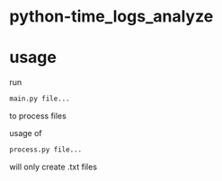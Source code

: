 # python-time_logs_analyze

# usage

run
```bash 
main.py file...
```
to process files

usage of 
```bash 
process.py file...
```
will only create .txt files
